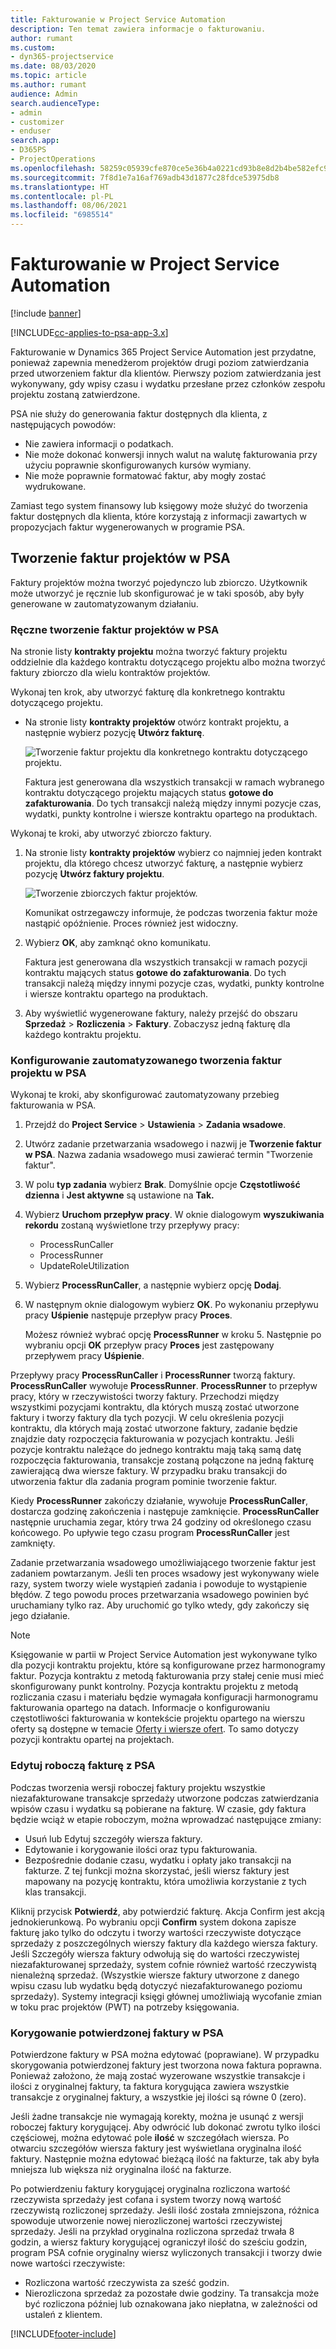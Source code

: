 ```yaml
---
title: Fakturowanie w Project Service Automation
description: Ten temat zawiera informacje o fakturowaniu.
author: rumant
ms.custom:
- dyn365-projectservice
ms.date: 08/03/2020
ms.topic: article
ms.author: rumant
audience: Admin
search.audienceType:
- admin
- customizer
- enduser
search.app:
- D365PS
- ProjectOperations
ms.openlocfilehash: 58259c05939cfe870ce5e36b4a0221cd93b8e8d2b4be582efc9167e82579699e
ms.sourcegitcommit: 7f8d1e7a16af769adb43d1877c28fdce53975db8
ms.translationtype: HT
ms.contentlocale: pl-PL
ms.lasthandoff: 08/06/2021
ms.locfileid: "6985514"
---
```

# <a name="invoicing-in-project-service-automation"></a>Fakturowanie w Project Service Automation

[!include [banner](../includes/psa-now-project-operations.md)]

[!INCLUDE[cc-applies-to-psa-app-3.x](../includes/cc-applies-to-psa-app-3x.md)]

Fakturowanie w Dynamics 365 Project Service Automation jest przydatne, ponieważ zapewnia menedżerom projektów drugi poziom zatwierdzania przed utworzeniem faktur dla klientów. Pierwszy poziom zatwierdzania jest wykonywany, gdy wpisy czasu i wydatku przesłane przez członków zespołu projektu zostaną zatwierdzone.

PSA nie służy do generowania faktur dostępnych dla klienta, z następujących powodów:

- Nie zawiera informacji o podatkach.
- Nie może dokonać konwersji innych walut na walutę fakturowania przy użyciu poprawnie skonfigurowanych kursów wymiany.
- Nie może poprawnie formatować faktur, aby mogły zostać wydrukowane.

Zamiast tego system finansowy lub księgowy może służyć do tworzenia faktur dostępnych dla klienta, które korzystają z informacji zawartych w propozycjach faktur wygenerowanych w programie PSA.

## <a name="creating-project-invoices-in-psa"></a>Tworzenie faktur projektów w PSA

Faktury projektów można tworzyć pojedynczo lub zbiorczo. Użytkownik może utworzyć je ręcznie lub skonfigurować je w taki sposób, aby były generowane w zautomatyzowanym działaniu.

### <a name="manually-create-project-invoices-in-psa"></a>Ręczne tworzenie faktur projektów w PSA

Na stronie listy **kontrakty projektu** można tworzyć faktury projektu oddzielnie dla każdego kontraktu dotyczącego projektu albo można tworzyć faktury zbiorczo dla wielu kontraktów projektów.

Wykonaj ten krok, aby utworzyć fakturę dla konkretnego kontraktu dotyczącego projektu.

- Na stronie listy **kontrakty projektów** otwórz kontrakt projektu, a następnie wybierz pozycję **Utwórz fakturę**.

    ![Tworzenie faktur projektu dla konkretnego kontraktu dotyczącego projektu.](media/CreateProjectInvoicesOneByOne.png)

    Faktura jest generowana dla wszystkich transakcji w ramach wybranego kontraktu dotyczącego projektu mających status **gotowe do zafakturowania**. Do tych transakcji należą między innymi pozycje czas, wydatki, punkty kontrolne i wiersze kontraktu opartego na produktach.

Wykonaj te kroki, aby utworzyć zbiorczo faktury.

1. Na stronie listy **kontrakty projektów** wybierz co najmniej jeden kontrakt projektu, dla którego chcesz utworzyć fakturę, a następnie wybierz pozycję **Utwórz faktury projektu**.

    ![Tworzenie zbiorczych faktur projektów.](media/CreateProjectInvoicesBulk.png)

    Komunikat ostrzegawczy informuje, że podczas tworzenia faktur może nastąpić opóźnienie. Proces również jest widoczny.

2. Wybierz **OK**, aby zamknąć okno komunikatu.

    Faktura jest generowana dla wszystkich transakcji w ramach pozycji kontraktu mających status **gotowe do zafakturowania**. Do tych transakcji należą między innymi pozycje czas, wydatki, punkty kontrolne i wiersze kontraktu opartego na produktach.

3. Aby wyświetlić wygenerowane faktury, należy przejść do obszaru **Sprzedaż** \> **Rozliczenia** \> **Faktury**. Zobaczysz jedną fakturę dla każdego kontraktu projektu.

### <a name="set-up-automated-creation-of-project-invoices-in-psa"></a>Konfigurowanie zautomatyzowanego tworzenia faktur projektu w PSA

Wykonaj te kroki, aby skonfigurować zautomatyzowany przebieg fakturowania w PSA.

1. Przejdź do **Project Service** \> **Ustawienia** \> **Zadania wsadowe**.
2. Utwórz zadanie przetwarzania wsadowego i nazwij je **Tworzenie faktur w PSA**. Nazwa zadania wsadowego musi zawierać termin "Tworzenie faktur".
3. W polu **typ zadania** wybierz **Brak**. Domyślnie opcje **Częstotliwość dzienna** i **Jest aktywne** są ustawione na **Tak.**
4. Wybierz **Uruchom przepływ pracy**. W oknie dialogowym **wyszukiwania rekordu** zostaną wyświetlone trzy przepływy pracy:

    - ProcessRunCaller
    - ProcessRunner
    - UpdateRoleUtilization

5. Wybierz **ProcessRunCaller**, a następnie wybierz opcję **Dodaj**.
6. W następnym oknie dialogowym wybierz **OK**. Po wykonaniu przepływu pracy **Uśpienie** następuje przepływ pracy **Proces**.

    Możesz również wybrać opcję **ProcessRunner** w kroku 5. Następnie po wybraniu opcji **OK** przepływ pracy **Proces** jest zastępowany przepływem pracy **Uśpienie**.

Przepływy pracy **ProcessRunCaller** i **ProcessRunner** tworzą faktury. **ProcessRunCaller** wywołuje **ProcessRunner**. **ProcessRunner** to przepływ pracy, który w rzeczywistości tworzy faktury. Przechodzi między wszystkimi pozycjami kontraktu, dla których muszą zostać utworzone faktury i tworzy faktury dla tych pozycji. W celu określenia pozycji kontraktu, dla których mają zostać utworzone faktury, zadanie będzie znajdzie daty rozpoczęcia fakturowania w pozycjach kontraktu. Jeśli pozycje kontraktu należące do jednego kontraktu mają taką samą datę rozpoczęcia fakturowania, transakcje zostaną połączone na jedną fakturę zawierającą dwa wiersze faktury. W przypadku braku transakcji do utworzenia faktur dla zadania program pominie tworzenie faktur.

Kiedy **ProcessRunner** zakończy działanie, wywołuje **ProcessRunCaller**, dostarcza godzinę zakończenia i następuje zamknięcie. **ProcessRunCaller** następnie uruchamia zegar, który trwa 24 godziny od określonego czasu końcowego. Po upływie tego czasu program **ProcessRunCaller** jest zamknięty.

Zadanie przetwarzania wsadowego umożliwiającego tworzenie faktur jest zadaniem powtarzanym. Jeśli ten proces wsadowy jest wykonywany wiele razy, system tworzy wiele wystąpień zadania i powoduje to wystąpienie błędów. Z tego powodu proces przetwarzania wsadowego powinien być uruchamiany tylko raz. Aby uruchomić go tylko wtedy, gdy zakończy się jego działanie.

> [!NOTE]
> Księgowanie w partii w Project Service Automation jest wykonywane tylko dla pozycji kontraktu projektu, które są konfigurowane przez harmonogramy faktur. Pozycja kontraktu z metodą fakturowania przy stałej cenie musi mieć skonfigurowany punkt kontrolny. Pozycja kontraktu projektu z metodą rozliczania czasu i materiału będzie wymagała konfiguracji harmonogramu fakturowania opartego na datach. Informacje o konfigurowaniu częstotliwości fakturowania w kontekście projektu opartego na wierszu oferty są dostępne w temacie [Oferty i wiersze ofert](basic-quote-lines.md#invoice-schedule). To samo dotyczy pozycji kontraktu opartej na projektach.      
 
### <a name="edit-a-draft-psa-invoice"></a>Edytuj roboczą fakturę z PSA

Podczas tworzenia wersji roboczej faktury projektu wszystkie niezafakturowane transakcje sprzedaży utworzone podczas zatwierdzania wpisów czasu i wydatku są pobierane na fakturę. W czasie, gdy faktura będzie wciąż w etapie roboczym, można wprowadzać następujące zmiany:

- Usuń lub Edytuj szczegóły wiersza faktury.
- Edytowanie i korygowanie ilości oraz typu fakturowania.
- Bezpośrednie dodanie czasu, wydatku i opłaty jako transakcji na fakturze. Z tej funkcji można skorzystać, jeśli wiersz faktury jest mapowany na pozycję kontraktu, która umożliwia korzystanie z tych klas transakcji.

Kliknij przycisk **Potwierdź**, aby potwierdzić fakturę. Akcja Confirm jest akcją jednokierunkową. Po wybraniu opcji **Confirm** system dokona zapisze fakturę jako tylko do odczytu i tworzy wartości rzeczywiste dotyczące sprzedaży z poszczególnych wierszy faktury dla każdego wiersza faktury. Jeśli Szczegóły wiersza faktury odwołują się do wartości rzeczywistej niezafakturowanej sprzedaży, system cofnie również wartość rzeczywistą nienależną sprzedaż. (Wszystkie wiersze faktury utworzone z danego wpisu czasu lub wydatku będą dotyczyć niezafakturowanego poziomu sprzedaży). Systemy integracji księgi głównej umożliwiają wycofanie zmian w toku prac projektów (PWT) na potrzeby księgowania.

### <a name="correct-a-confirmed-psa-invoice"></a>Korygowanie potwierdzonej faktury w PSA

Potwierdzone faktury w PSA można edytować (poprawiane). W przypadku skorygowania potwierdzonej faktury jest tworzona nowa faktura poprawna. Ponieważ założono, że mają zostać wyzerowane wszystkie transakcje i ilości z oryginalnej faktury, ta faktura korygująca zawiera wszystkie transakcje z oryginalnej faktury, a wszystkie jej ilości są równe 0 (zero).

Jeśli żadne transakcje nie wymagają korekty, można je usunąć z wersji roboczej faktury korygującej. Aby odwrócić lub dokonać zwrotu tylko ilości częściowej, można edytować pole **ilość** w szczegółach wiersza. Po otwarciu szczegółów wiersza faktury jest wyświetlana oryginalna ilość faktury. Następnie można edytować bieżącą ilość na fakturze, tak aby była mniejsza lub większa niż oryginalna ilość na fakturze.

Po potwierdzeniu faktury korygującej oryginalna rozliczona wartość rzeczywista sprzedaży jest cofana i system tworzy nową wartość rzeczywistą rozliczonej sprzedaży. Jeśli ilość została zmniejszona, różnica spowoduje utworzenie nowej nierozliczonej wartości rzeczywistej sprzedaży. Jeśli na przykład oryginalna rozliczona sprzedaż trwała 8 godzin, a wiersz faktury korygującej ograniczył ilość do sześciu godzin, program PSA cofnie oryginalny wiersz wyliczonych transakcji i tworzy dwie nowe wartości rzeczywiste:

- Rozliczona wartość rzeczywista za sześć godzin.
- Nierozliczona sprzedaż za pozostałe dwie godziny. Ta transakcja może być rozliczona później lub oznakowana jako niepłatna, w zależności od ustaleń z klientem.


[!INCLUDE[footer-include](../includes/footer-banner.md)]